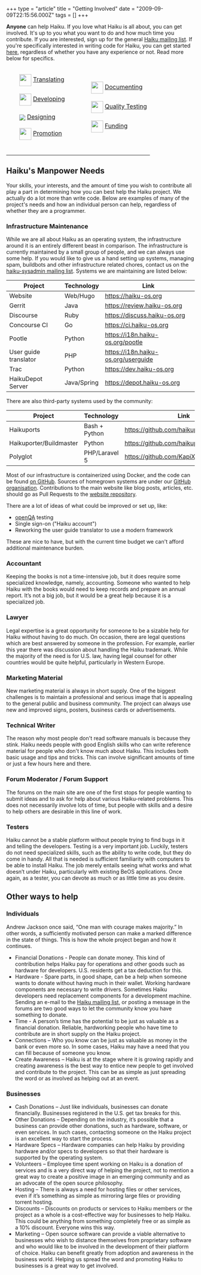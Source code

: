 +++
type = "article"
title = "Getting Involved"
date = "2009-09-09T22:15:56.000Z"
tags = []
+++

**Anyone** can help Haiku. If you love what Haiku is all about, you can get involved. It's up to you what you want to do and how much time you contribute. If you are interested, sign up for the general [Haiku mailing list](https://www.freelists.org/list/haiku). If you're specifically interested in writing code for Haiku, you can get started [here](/development/getting-started), regardless of whether you have any experience or not. Read more below for specifics.

<table style="width: 100%;">
<tbody style="border-top:0px !important;margin-top:10px;">
<tr>
<td style="width: 50%">
<ul>
<img src='/images/App_People.svg' style='vertical-align: middle; width:32px; height:32px;'> <a href="/community/getting-involved/translating">Translating</a><br /><br />
<img src='/images/File_IDE_Project.svg' style='vertical-align: middle; width:32px; height:32px;'> <a href="/community/getting-involved/developing">Developing</a><br /><br />
<img src='/images/System_Kernel_32.png' style='vertical-align: middle;'> <a href="/community/getting-involved/designing/">Designing</a><br /><br />
<img src='/images/Alert_Idea.svg' style='vertical-align: middle; width:32px; height:32px;'> <a href="/community/getting-involved/promotion/">Promotion</a><br /><br />
</ul>
</td>
<td style="margin-top:10px;">
<ul>
<img src='/images/File_Text.svg' style='vertical-align: middle; width:32px; height:32px;'> <a href="/community/getting-involved/documenting/">Documenting</a><br /><br />
<img src='/images/Server_Syslog.svg' style='vertical-align: middle; width:32px; height:32px;'> <a href="/community/getting-involved/testing/">Quality Testing</a><br /><br />
<img src='/images/App_Finance.svg' style='vertical-align: middle; width:32px; height:32px;'> <a href="/community/donating_to_haiku">Funding</a><br /><br />
</ul>
</td>
</tr>
</tbody>
</table>

## Haiku's Manpower Needs

Your skills, your interests, and the amount of time you wish to contribute all play a part in determining how you can best help the Haiku project. We actually do a lot more than write code. Below are examples of many of the project's needs and how an individual person can help, regardless of whether they are a programmer.

### Infrastructure Maintenance

While we are all about Haiku as an operating system, the infrastructure around it is an entirely different beast in comparison. The infrastructure is currently maintained by a small group of people, and we can always use some help. If you would like to give us a hand setting up systems, managing spam, buildbots and other infrastructure related chores, contact us on the [haiku-sysadmin mailing list](https://www.freelists.org/list/haiku-sysadmin). Systems we are maintaining are listed below:

Project               | Technology  | Link
----------------------|-------------|----------
Website               | Web/Hugo    | https://haiku-os.org
Gerrit                | Java        | https://review.haiku-os.org
Discourse             | Ruby        | https://discuss.haiku-os.org
Concourse CI          | Go          | https://ci.haiku-os.org
Pootle                | Python      | https://i18n.haiku-os.org/pootle
User guide translator | PHP         | https://i18n.haiku-os.org/userguide
Trac                  | Python      | https://dev.haiku-os.org
HaikuDepot Server     | Java/Spring | https://depot.haiku-os.org

There are also third-party systems used by the community:

Project                 | Technology    | Link
------------------------|---------------|----------
Haikuports              | Bash + Python | https://github.com/haikuports
Haikuporter/Buildmaster | Python        | https://github.com/haikuports/haikuporter
Polyglot                | PHP/Laravel 5 | https://github.com/KapiX/Polyglot

Most of our infrastructure is containerized using Docker, and the code can be found [on GitHub](https://github.com/haiku/infrastructure). Sources of homegrown systems are under our [GitHub organisation](https://github.com/haiku). Contributions to the main website like blog posts, articles, etc. should go as Pull Requests to the [website repository](https://github.com/haiku/website).

There are a lot of ideas of what could be improved or set up, like:

* [openQA](http://open.qa) testing
* Single sign-on ("Haiku account")
* Reworking the user guide translator to use a modern framework

These are nice to have, but with the current time budget we can't afford additional maintenance burden.

### Accountant

Keeping the books is not a time-intensive job, but it does require some specialized knowledge, namely, accounting. Someone who wanted to help Haiku with the books would need to keep records and prepare an annual report. It’s not a big job, but it would be a great help because it is a specialized job.

### Lawyer

Legal expertise is a great opportunity for someone to be a sizable help for Haiku without having to do much. On occasion, there are legal questions which are best answered by someone in the profession. For example, earlier this year there was discussion about handling the Haiku trademark. While the majority of the need is for U.S. law, having legal counsel for other countries would be quite helpful, particularly in Western Europe.

### Marketing Material

New marketing material is always in short supply. One of the biggest challenges is to maintain a professional and serious image that is appealing to the general public and business community. The project can always use new and improved signs, posters, business cards or advertisements.


### Technical Writer

The reason why most people don't read software manuals is because they stink. Haiku needs people with good English skills who can write reference material for people who don't know much about Haiku. This includes both basic usage and tips and tricks. This can involve significant amounts of time or just a few hours here and there.

### Forum Moderator / Forum Support

The forums on the main site are one of the first stops for people wanting to submit ideas and to ask for help about various Haiku-related problems. This does not necessarily involve lots of time, but people with skills and a desire to help others are desirable in this line of work.

### Testers

Haiku cannot be a stable platform without people trying to find bugs in it and telling the developers. Testing is a very important job. Luckily, testers do not need specialized skills, such as the ability to write code, but they do come in handy. All that is needed is sufficient familiarity with computers to be able to install Haiku. The job merely entails seeing what works and what doesn’t under Haiku, particularly with existing BeOS applications. Once again, as a tester,  you can devote as much or as little time as you desire.

## Other ways to help

### Individuals

Andrew Jackson once said, “One man with courage makes majority.” In other words, a sufficiently motivated person can make a marked difference in the state of things. This is how the whole project began and how it continues.

* Financial Donations - People can donate money. This kind of contribution helps Haiku pay for operations and other goods such as hardware for developers. U.S. residents get a tax deduction for this.
* Hardware - Spare parts, in good shape, can be a help when someone wants to donate without having much in their wallet. Working hardware components are necessary to write drivers. Sometimes Haiku developers need replacement components for a development machine. Sending an e-mail to the [Haiku mailing list](https://www.freelists.org/list/haiku), or posting a message in the forums are two good ways to let the community know you have something to donate.
* Time - A person’s time has the potential to be just as valuable as a financial donation. Reliable, hardworking people who have time to contribute are in short supply on the Haiku project.
* Connections – Who you know can be just as valuable as money in the bank or even more so. In some cases, Haiku may have a need that you can fill because of someone you know.
* Create Awareness – Haiku is at the stage where it is growing rapidly and creating awareness is the best way to entice new people to get involved and contribute to the project. This can be as simple as just spreading the word or as involved as helping out at an event.

### Businesses

* Cash Donations – Just like individuals, businesses can donate financially. Businesses registered in the U.S. get tax breaks for this.
* Other Donations – Depending on the industry, it’s possible that a business can provide other donations, such as hardware, software, or even services. In such cases, contacting someone on the Haiku project is an excellent way to start the process.
* Hardware Specs – Hardware companies can help Haiku by providing hardware and/or specs to developers so that their hardware is supported by the operating system.
* Volunteers – Employee time spent working on Haiku is a donation of services and is a very direct way of helping the project, not to mention a great way to create a positive image in an emerging community and as an advocate of the open source philosophy.
* Hosting – There is always a need for hosting files or other services, even if it’s something as simple as mirroring large files or providing torrent hosting.
* Discounts – Discounts on products or services to Haiku members or the project as a whole is a cost-effective way for businesses to help Haiku. This could be anything from something completely free or as simple as a 10% discount. Everyone wins this way.
* Marketing – Open source software can provide a viable alternative to businesses who wish to distance themselves from proprietary software and who would like to be involved in the development of their platform of choice. Haiku can benefit greatly from adoption and awareness in the business world. Helping us spread the word and promoting Haiku to businesses is a great way to get involved.
